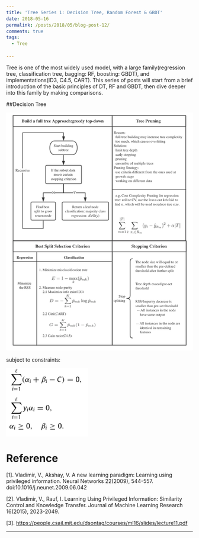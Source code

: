 ```yaml
---
title: 'Tree Series 1: Decision Tree, Random Forest & GBDT'
date: 2018-05-16
permalink: /posts/2018/05/blog-post-12/
comments: true
tags:
  - Tree
 
---
```


Tree is one of the most widely used model, with a large family(regression tree, classification tree, bagging: RF, boosting: GBDT), and implementations(ID3, C4.5, CART). This series of posts will start from a brief introduction of the basic principles of DT, RF and GBDT, then dive deeper into this family by making comparisons.

##Decision Tree


<p float="left">
  <img src="/images/DT1.png" width="800" />
</p>
subject to constraints:
<p float="left">
  <img src="/images/pi3.png" width="220" />
</p>


Reference
========

[1]. Vladimir, V., Akshay, V. A new learning paradigm: Learning using privileged information. Neural Networks 22(2009), 544-557. doi:10.1016/j.neunet.2009.06.042

[2]. Vladimir, V., Rauf, I. Learning Using Privileged Information: Similarity Control and Knowledge Transfer. Journal of Machine Learning Research 16(2015), 2023-2049.

[3]. https://people.csail.mit.edu/dsontag/courses/ml16/slides/lecture11.pdf



------